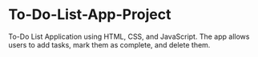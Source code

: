 # To-Do-List-App-Project
To-Do List Application using HTML, CSS, and JavaScript. The app allows users to add tasks, mark them as complete, and delete them.
